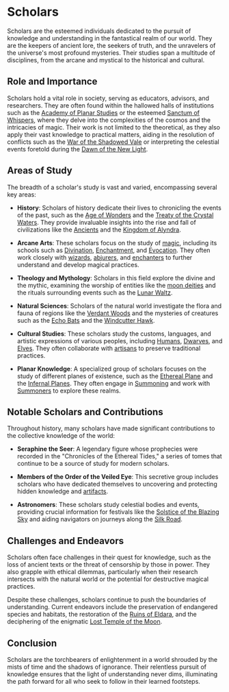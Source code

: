 # Scholars

Scholars are the esteemed individuals dedicated to the pursuit of knowledge and understanding in the fantastical realm of our world. They are the keepers of ancient lore, the seekers of truth, and the unravelers of the universe's most profound mysteries. Their studies span a multitude of disciplines, from the arcane and mystical to the historical and cultural.

## Role and Importance

Scholars hold a vital role in society, serving as educators, advisors, and researchers. They are often found within the hallowed halls of institutions such as the [Academy of Planar Studies](Academy%20of%20Planar%20Studies.md) or the esteemed [Sanctum of Whispers](Sanctum%20of%20Whispers.md), where they delve into the complexities of the cosmos and the intricacies of magic. Their work is not limited to the theoretical, as they also apply their vast knowledge to practical matters, aiding in the resolution of conflicts such as the [War of the Shadowed Vale](War%20of%20the%20Shadowed%20Vale.md) or interpreting the celestial events foretold during the [Dawn of the New Light](Dawn%20of%20the%20New%20Light.md).

## Areas of Study

The breadth of a scholar's study is vast and varied, encompassing several key areas:

- **History**: Scholars of history dedicate their lives to chronicling the events of the past, such as the [Age of Wonders](Age%20of%20Wonders.md) and the [Treaty of the Crystal Waters](Treaty%20of%20the%20Crystal%20Waters.md). They provide invaluable insights into the rise and fall of civilizations like the [Ancients](Ancients.md) and the [Kingdom of Alyndra](Kingdom%20of%20Alyndra.md).

- **Arcane Arts**: These scholars focus on the study of [magic](magic.md), including its schools such as [Divination](Divination.md), [Enchantment](Enchantment.md), and [Evocation](Evocation.md). They often work closely with [wizards](wizards.md), [abjurers](abjurers.md), and [enchanters](enchanters.md) to further understand and develop magical practices.

- **Theology and Mythology**: Scholars in this field explore the divine and the mythic, examining the worship of entities like the [moon deities](moon%20deities.md) and the rituals surrounding events such as the [Lunar Waltz](Lunar%20Waltz.md).

- **Natural Sciences**: Scholars of the natural world investigate the flora and fauna of regions like the [Verdant Woods](Verdant%20Woods.md) and the mysteries of creatures such as the [Echo Bats](Echo%20Bats.md) and the [Windcutter Hawk](Windcutter%20Hawk.md).

- **Cultural Studies**: These scholars study the customs, languages, and artistic expressions of various peoples, including [Humans](Humans.md), [Dwarves](Dwarves.md), and [Elves](Elves.md). They often collaborate with [artisans](artisans.md) to preserve traditional practices.

- **Planar Knowledge**: A specialized group of scholars focuses on the study of different planes of existence, such as the [Ethereal Plane](Ethereal%20Plane.md) and the [Infernal Planes](Infernal%20Planes.md). They often engage in [Summoning](Summoning.md) and work with [Summoners](Summoners.md) to explore these realms.

## Notable Scholars and Contributions

Throughout history, many scholars have made significant contributions to the collective knowledge of the world:

- **Seraphine the Seer**: A legendary figure whose prophecies were recorded in the "Chronicles of the Ethereal Tides," a series of tomes that continue to be a source of study for modern scholars.

- **Members of the Order of the Veiled Eye**: This secretive group includes scholars who have dedicated themselves to uncovering and protecting hidden knowledge and [artifacts](artifacts.md).

- **Astronomers**: These scholars study celestial bodies and events, providing crucial information for festivals like the [Solstice of the Blazing Sky](Solstice%20of%20the%20Blazing%20Sky.md) and aiding navigators on journeys along the [Silk Road](Silk%20Road.md).

## Challenges and Endeavors

Scholars often face challenges in their quest for knowledge, such as the loss of ancient texts or the threat of censorship by those in power. They also grapple with ethical dilemmas, particularly when their research intersects with the natural world or the potential for destructive magical practices.

Despite these challenges, scholars continue to push the boundaries of understanding. Current endeavors include the preservation of endangered species and habitats, the restoration of the [Ruins of Eldara](Ruins%20of%20Eldara.md), and the deciphering of the enigmatic [Lost Temple of the Moon](Lost%20Temple%20of%20the%20Moon.md).

## Conclusion

Scholars are the torchbearers of enlightenment in a world shrouded by the mists of time and the shadows of ignorance. Their relentless pursuit of knowledge ensures that the light of understanding never dims, illuminating the path forward for all who seek to follow in their learned footsteps.